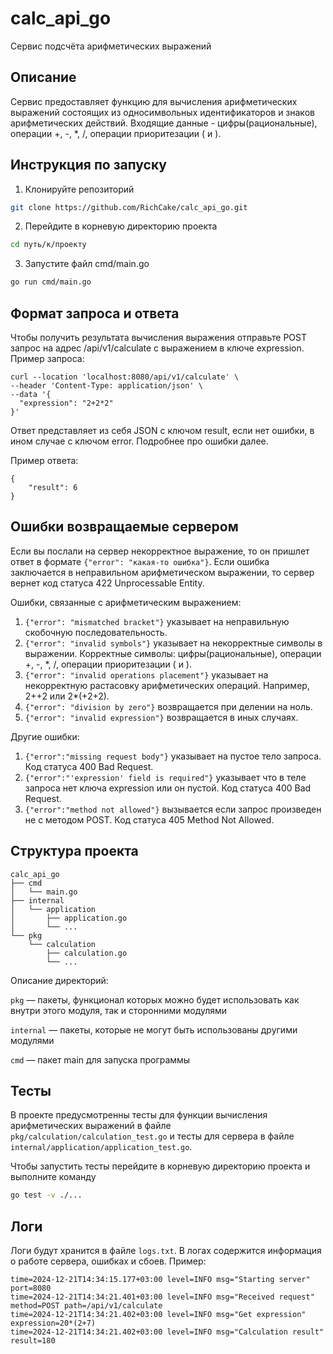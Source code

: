 # calc_api_go
Сервис подсчёта арифметических выражений

## Описание
Сервис предоставляет функцию для вычисления арифметических выражений состоящих из односимвольных идентификаторов и знаков арифметических действий. Входящие данные - цифры(рациональные), операции +, -, *, /, операции приоритезации ( и ).

## Инструкция по запуску
1. Клонируйте репозиторий
```bash
git clone https://github.com/RichCake/calc_api_go.git
```
2. Перейдите в корневую директорию проекта
```bash
cd путь/к/проекту
```
3. Запустите файл cmd/main.go
```bash
go run cmd/main.go
```

## Формат запроса и ответа
Чтобы получить результата вычисления выражения отправьте POST запрос на адрес /api/v1/calculate с выражением в ключе expression. Пример запроса:
```
curl --location 'localhost:8080/api/v1/calculate' \
--header 'Content-Type: application/json' \
--data '{
  "expression": "2+2*2"
}'
```
Ответ представляет из себя JSON с ключом result, если нет ошибки, в ином случае с ключом error. Подробнее про ошибки далее. 

Пример ответа:
```
{
    "result": 6
}
```

## Ошибки возвращаемые сервером
Если вы послали на сервер некорректное выражение, то он пришлет ответ в формате `{"error": "какая-то ошибка"}`. Если ошибка заключается в неправильном арифметическом выражении, то сервер вернет код статуса 422 Unprocessable Entity. 

Ошибки, связанные с арифметическим выражением:
1. `{"error": "mismatched bracket"}` указывает на неправильную скобочную последовательность.
2. `{"error": "invalid symbols"}` указывает на некорректные символы в выражении. Корректные символы: цифры(рациональные), операции +, -, *, /, операции приоритезации ( и ).
3. `{"error": "invalid operations placement"}` указывает на некорректную растасовку арифметических операций. Например, 2++2 или 2*(+2+2).
4. `{"error": "division by zero"}` возвращается при делении на ноль.
5. `{"error": "invalid expression"}` возвращается в иных случаях.

Другие ошибки:
1. `{"error":"missing request body"}` указывает на пустое тело запроса. Код статуса 400 Bad Request.
2. `{"error":"'expression' field is required"}` указывает что в теле запроса нет ключа expression или он пустой. Код статуса 400 Bad Request.
3. `{"error":"method not allowed"}` вызывается если запрос произведен не с методом POST. Код статуса 405 Method Not Allowed.


## Структура проекта
```
calc_api_go
├── cmd
│   └── main.go
├── internal
│   └── application
│       ├── application.go
│       └── ...
└── pkg
    └── calculation
        ├── calculation.go
        └── ...
```

Описание директорий:

`pkg` — пакеты, функционал которых можно будет использовать как внутри этого модуля, так и сторонними модулями

`internal` — пакеты, которые не могут быть использованы другими модулями

`cmd` — пакет main для запуска программы

## Тесты
В проекте предусмотренны тесты для функции вычисления арифметических выражений в файле `pkg/calculation/calculation_test.go` и тесты для сервера в файле `internal/application/application_test.go`.

Чтобы запустить тесты перейдите в корневую директорию проекта и выполните команду
```bash
go test -v ./...
```

## Логи
Логи будут хранится в файле `logs.txt`. В логах содержится информация о работе сервера, ошибках и сбоев. Пример:
```
time=2024-12-21T14:34:15.177+03:00 level=INFO msg="Starting server" port=8080
time=2024-12-21T14:34:21.401+03:00 level=INFO msg="Received request" method=POST path=/api/v1/calculate
time=2024-12-21T14:34:21.402+03:00 level=INFO msg="Get expression" expression=20*(2+7)
time=2024-12-21T14:34:21.402+03:00 level=INFO msg="Calculation result" result=180
```
